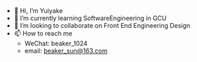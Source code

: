- 👋 Hi, I’m Yuiyake
- 🌱 I’m currently learning SoftwareEngineering in GCU
- 💞️ I’m looking to collaborate on Front End Engineering Design
- 📫 How to reach me
  - WeChat: beaker_1024
  - email: beaker_sun@163.com

<!---
Yuiyake/Yuiyake is a ✨ special ✨ repository because its `README.md` (this file) appears on your GitHub profile.
You can click the Preview link to take a look at your changes.
--->
